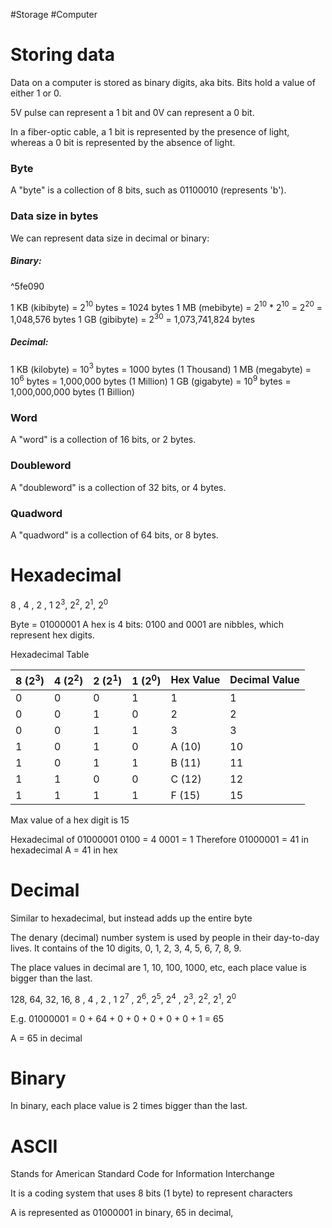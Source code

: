 #Storage #Computer 
# Storing data
Data on a computer is stored as binary digits, aka bits.
Bits hold a value of either 1 or 0.

5V pulse can represent a 1 bit and 0V can represent a 0 bit.

In a fiber-optic cable, a 1 bit is represented by the presence of light, whereas a 0 bit is represented by the absence of light.
### Byte
A "byte" is a collection of 8 bits, such as 01100010 (represents 'b').

### Data size in bytes
We can represent data size in decimal or binary:
##### Binary:

^5fe090

1 KB (kibibyte) = 2$^1$$^0$ bytes = 1024 bytes
1 MB (mebibyte) = 2$^1$$^0$ * 2$^1$$^0$ = 2$^2$$^0$ = 1,048,576 bytes
1 GB (gibibyte) = 2$^3$$^0$ = 1,073,741,824 bytes

##### Decimal:
1 KB (kilobyte) = 10$^3$ bytes = 1000 bytes (1 Thousand)
1 MB (megabyte) = 10$^6$ bytes = 1,000,000 bytes (1 Million)
1 GB (gigabyte) = 10$^9$ bytes = 1,000,000,000 bytes (1 Billion)


### Word
A "word" is a collection of 16 bits, or 2 bytes.

### Doubleword
A "doubleword" is a collection of 32 bits, or 4 bytes.

### Quadword
A "quadword" is a collection of 64 bits, or 8 bytes.

# Hexadecimal

 8 , 4 , 2 , 1
2$^3$, 2$^2$, 2$^1$, 2$^0$

Byte = 01000001
A hex is 4 bits: 0100 and 0001 are nibbles, which represent hex digits.

Hexadecimal Table

| 8 (2$^3$) | 4 (2$^2$) | 2 (2$^1$) | 1 (2$^0$) | Hex Value | Decimal Value |
| --------- | --------- | --------- | --------- | --------- | ------------- |
| 0         | 0         | 0         | 1         | 1         | 1             |
| 0         | 0         | 1         | 0         | 2         | 2             |
| 0         | 0         | 1         | 1         | 3         | 3             |
| 1         | 0         | 1         | 0         | A (10)    | 10            |
| 1         | 0         | 1         | 1         | B (11)    | 11            |
| 1         | 1         | 0         | 0         | C (12)    | 12            |
| 1         | 1         | 1         | 1         | F (15)    | 15            |
Max value of a hex digit is 15

Hexadecimal of 01000001
0100 = 4
0001 = 1
Therefore 01000001 = 41 in hexadecimal
A = 41 in hex

# Decimal
Similar to hexadecimal, but instead adds up the entire byte

The denary (decimal) number system is used by people in their day-to-day lives.
It contains of the 10 digits, 0, 1, 2, 3, 4, 5, 6, 7, 8, 9.

The place values in decimal are 1, 10, 100, 1000, etc, each place value is bigger than the last.

128, 64, 32, 16, 8 , 4 , 2 , 1
 2$^7$ , 2$^6$, 2$^5$, 2$^4$ , 2$^3$, 2$^2$, 2$^1$, 2$^0$

E.g. 
01000001 = 0 + 64 + 0 + 0 + 0 + 0 + 0 + 1 = 65

A = 65 in decimal

# Binary
In binary, each place value is 2 times bigger than the last.

# ASCII
Stands for American Standard Code for Information Interchange

It is a coding system that uses 8 bits (1 byte) to represent characters

A is represented as 01000001 in binary, 65 in decimal, 

